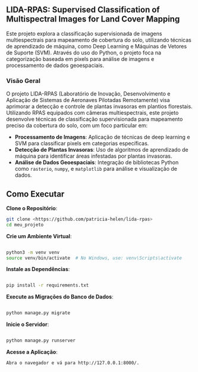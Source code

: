 ## LIDA-RPAS: Supervised Classification of Multispectral Images for Land Cover Mapping

Este projeto explora a classificação supervisionada de imagens multiespectrais para mapeamento de cobertura do solo, utilizando técnicas de aprendizado de máquina, como Deep Learning e Máquinas de Vetores de Suporte (SVM). Através do uso do Python, o projeto foca na categorização baseada em pixels para análise de imagens e processamento de dados geoespaciais.

### Visão Geral

O projeto LIDA-RPAS (Laboratório de Inovação, Desenvolvimento e Aplicação de Sistemas de Aeronaves Pilotadas Remotamente) visa aprimorar a detecção e controle de plantas invasoras em plantios florestais. Utilizando RPAS equipados com câmeras multiespectrais, este projeto desenvolve técnicas de classificação supervisionada para mapeamento preciso da cobertura do solo, com um foco particular em:

- **Processamento de Imagens**: Aplicação de técnicas de deep learning e SVM para classificar pixels em categorias específicas.
- **Detecção de Plantas Invasoras**: Uso de algoritmos de aprendizado de máquina para identificar áreas infestadas por plantas invasoras.
- **Análise de Dados Geoespaciais**: Integração de bibliotecas Python como `rasterio`, `numpy`, e `matplotlib` para análise e visualização de dados.


## Como Executar


**Clone o Repositório**:

   ```bash
   git clone <https://github.com/patricia-helen/lida-rpas>
   cd meu_projeto
```

**Crie um Ambiente Virtual**:

```bash

python3 -m venv venv
source venv/bin/activate  # No Windows, use: venv\Scripts\activate
```

**Instale as Dependências**:

```bash

pip install -r requirements.txt
```
**Execute as Migrações do Banco de Dados**:

```bash

python manage.py migrate
```
**Inicie o Servidor**:
```bash

python manage.py runserver
```
**Acesse a Aplicação**:
```
Abra o navegador e vá para http://127.0.0.1:8000/.
```
